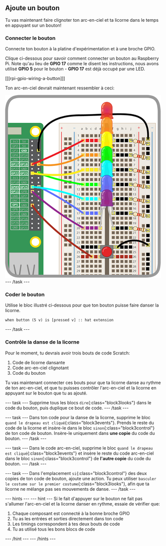 ## Ajoute un bouton

Tu vas maintenant faire clignoter ton arc-en-ciel et ta licorne dans le temps en appuyant sur un bouton!

### Connecter le bouton

Connecte ton bouton à la platine d'expérimentation et à une broche GPIO.

Clique ci-dessous pour savoir comment connecter un bouton au Raspberry Pi. Note qu'au lieu de **GPIO 17** comme le disent les instructions, nous avons utilisé **GPIO 5** pour le bouton - **GPIO 17** est déjà occupé par une LED.

[[[rpi-gpio-wiring-a-button]]]

Ton arc-en-ciel devrait maintenant ressembler à ceci:

![Arc-en-ciel avec bouton](images/rainbowbutton.png) --- /task ---

### Coder le bouton

Utilise le bloc illustré ci-dessous pour que ton bouton puisse faire danser la licorne.

```blocks3
when button (5 v) is [pressed v] :: hat extension
```

--- /task ---

### Contrôle la danse de la licorne

Pour le moment, tu devrais avoir trois bouts de code Scratch:

1. Code de licorne dansante
2. Code arc-en-ciel clignotant
3. Code du bouton

Tu vas maintenant connecter ces bouts pour que ta licorne danse au rythme de ton arc-en-ciel, et que tu puisses contrôler l'arc-en-ciel et la licorne en appuyant sur le bouton que tu as ajouté.

--- task ---
Supprime tous les blocs `dire`{:class="block3looks"} dans le code du bouton, puis duplique ce bout de code. --- /task ---

--- task ---
Dans ton code pour la danse de la licorne, supprime le bloc `quand le drapeau est cliqué`{:class="block3events"}. Prends le reste du code de la licorne et insère-le dans le bloc `sinon`{:class="block3control"} de ton code de bouton. Insère-le uniquement dans **une copie** du code du bouton. --- /task ---

--- task ---
Dans le code arc-en-ciel, supprime le bloc `quand le drapeau est cliqué`{:class="block3events"} et insère le reste du code arc-en-ciel dans le bloc `sinon`{:class="block3control"} de **l'autre copie** du code du bouton. --- /task ---

--- task ---
Dans l'emplacement `si`{:class="block3control"} des deux copies de ton code de bouton, ajoute une action. Tu peux utiliser `basculer le costume sur le premier costume`{:class="block3looks"}, afin que ta licorne ne mélange pas ses mouvements de danse. --- /task ---

--- hints ---
--- hint ---
Si le fait d'appuyer sur le bouton ne fait pas s'allumer l'arc-en-ciel et la licorne danser en rythme, essaie de vérifier que:

1. Chaque composant est connecté à la bonne broche GPIO
2. Tu as les entrées et sorties directement dans ton code
3. Les timings correspondent à tes deux bouts de code
4. Tu as utilisé tous les bons blocs de code

--- /hint ---
--- /hints ---